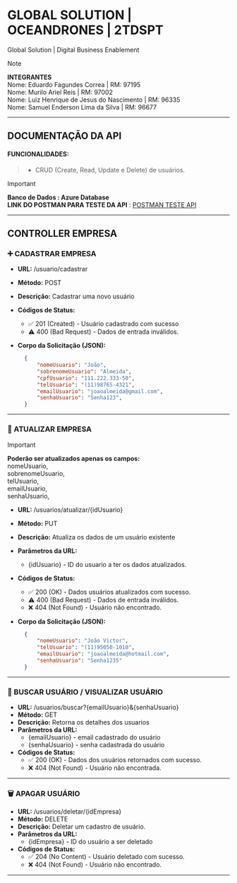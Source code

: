 # GLOBAL SOLUTION | OCEANDRONES | 2TDSPT
Global Solution | Digital Business Enablement
> [!NOTE]
>**INTEGRANTES** <BR>
> Nome: Eduardo Fagundes Correa | RM: 97195 <BR>
> Nome: Murilo Ariel Reis | RM: 97002 <BR>
> Nome: Luiz Henrique de Jesus do Nascimento | RM: 96335 <BR>
> Nome: Samuel Enderson Lima da Silva | RM: 96677 <BR>

---
## DOCUMENTAÇÃO DA API
#### FUNCIONALIDADES:
> - CRUD (Create, Read, Update e Delete) de usuários.

> [!IMPORTANT]
> **Banco de Dados : Azure Database** <BR>
> **LINK DO POSTMAN PARA TESTE DA API** : [POSTMAN TESTE API](https://www.postman.com/maintenance-geologist-96532518/workspace/gs-oceandrones)
> <BR>
  ---

## CONTROLLER EMPRESA
### :heavy_plus_sign: CADASTRAR EMPRESA
- **URL:** /usuario/cadastrar
- **Método:** POST
- **Descrição:** Cadastrar uma novo usuário
- **Códigos de Status:**
  - :white_check_mark: 201 (Created) - Usuário cadastrado com sucesso
  -  :warning: 400 (Bad Request) - Dados de entrada inválidos.
- **Corpo da Solicitação (JSON):**

  ```json
    {
        "nomeUsuario": "João",
        "sobrenomeUsuario": "Almeida",
        "cpfUsuario": "111.222.333-50",
        "telUsuario": "(11)98765-4321",
        "emailUsuario": "joaoalmeida@gmail.com",
        "senhaUsuario": "Senha123",
    }

---

### :repeat: ATUALIZAR EMPRESA
> [!IMPORTANT]
> **Poderão ser atualizados apenas os campos:** <BR/>
> nomeUsuario, <BR/>
> sobrenomeUsuario, <BR/>
> telUsuario, <BR/>
> emailUsuario,<BR/>
> senhaUsuario, <BR/>

- **URL:** /usuarios/atualizar/{idUsuario}
- **Método:** PUT
- **Descrição:** Atualiza os dados de um usuário existente
- **Parâmetros da URL:**
  - {idUsuario} - ID do usuario a ter os dados atualizados.
- **Códigos de Status:**
  - :white_check_mark: 200 (OK) - Dados usuários atualizados com sucesso.
  - :warning: 400 (Bad Request) - Dados de entrada inválidos.
  - :x: 404 (Not Found) - Usuário não encontrado.
- **Corpo da Solicitação (JSON):**

  ```json
    {
        "nomeUsuario": "João Victor",
        "telUsuario": "(11)95050-1010",
        "emailUsuario": "joaoalmeida@hotmail.com",
        "senhaUsuario": "Senha1235"
    }

---

### :page_with_curl: BUSCAR USUÁRIO / VISUALIZAR USUÁRIO

- **URL:** /usuarios/buscar?{emailUsuario}&{senhaUsuario}
- **Método:** GET
- **Descrição:** Retorna os detalhes dos usuarios
- **Parâmetros da URL:**
  - {emailUsuario} - email cadastrado do usuário
  - {senhaUsuario} - senha cadastrada do usuário
- **Códigos de Status:**
  - :white_check_mark: 200 (OK) - Dados dos usuários retornados com sucesso.
  - :x: 404 (Not Found) - Usuário não encontrada.

---

### :wastebasket: APAGAR USUÁRIO

- **URL:** /usuarios/deletar/{idEmpresa}
- **Método:** DELETE
- **Descrição:** Deletar um cadastro de usuário.
- **Parâmetros da URL:**
  - {idEmpresa} - ID do usuário a ser deletado
- **Códigos de Status:**
  - :white_check_mark: 204 (No Content) - Usuário deletado com sucesso.
  - :x: 404 (Not Found) - Usuário não encontrado.
 
---
